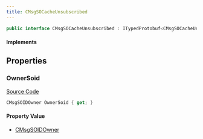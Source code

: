 ```yaml
---
title: CMsgSOCacheUnsubscribed
---
```


```csharp
public interface CMsgSOCacheUnsubscribed : ITypedProtobuf<CMsgSOCacheUnsubscribed>, INativeHandle
```

#### Implements

## Properties

### OwnerSoid

[Source Code](https://github.com/swiftly-solution/swiftlys2/blob/main/managed/src/SwiftlyS2.Generated/Protobufs/Interfaces/CMsgSOCacheUnsubscribed.cs#L13)

```csharp
CMsgSOIDOwner OwnerSoid { get; }
```

#### Property Value

- [CMsgSOIDOwner](/docs/api/shared/protobufdefinitions/cmsgsoidowner)

